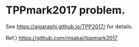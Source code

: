 TPPmark2017 problem.
=========================


See <https://aigarashi.github.io/TPP2017/> for details.

Ref.) https://github.com/msakai/tppmark2017


